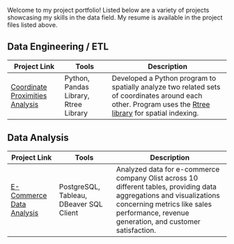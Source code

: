 Welcome to my project portfolio! Listed below are a variety of projects showcasing my skills in the data field.
My resume is available in the project files listed above. 

## Data Engineering / ETL

| Project Link | Tools | Description |
|-|-|-|
| [Coordinate Proximities Analysis](https://github.com/rsnyderaustin/Coordinate-Proximities-Analysis) | Python, Pandas Library, Rtree Library | Developed a Python program to spatially analyze two related sets of coordinates around each other. Program uses the [Rtree library](https://rtree.readthedocs.io/en/latest/) for spatial indexing. |

## Data Analysis
| Project Link | Tools | Description |
|-|-|-|
| [E-Commerce Data Analysis](https://github.com/rsnyderaustin/Ecommerce-Data-Analysis) | PostgreSQL, Tableau, DBeaver SQL Client | Analyzed data for e-commerce company Olist across 10 different tables, providing data aggregations and visualizations concerning metrics like sales performance, revenue generation, and customer satisfaction. |
